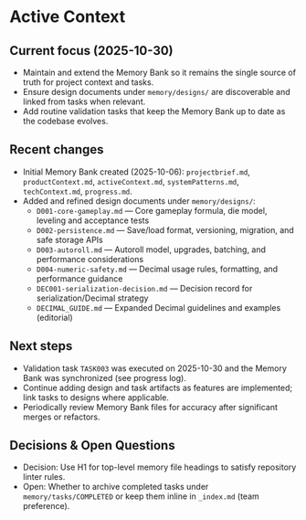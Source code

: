 # Active Context

## Current focus (2025-10-30)

- Maintain and extend the Memory Bank so it remains the single source of truth for project context and tasks.
- Ensure design documents under `memory/designs/` are discoverable and linked from tasks when relevant.
- Add routine validation tasks that keep the Memory Bank up to date as the codebase evolves.

## Recent changes

- Initial Memory Bank created (2025-10-06): `projectbrief.md`, `productContext.md`, `activeContext.md`, `systemPatterns.md`, `techContext.md`, `progress.md`.
- Added and refined design documents under `memory/designs/`:
  - `D001-core-gameplay.md` — Core gameplay formula, die model, leveling and acceptance tests
  - `D002-persistence.md` — Save/load format, versioning, migration, and safe storage APIs
  - `D003-autoroll.md` — Autoroll model, upgrades, batching, and performance considerations
  - `D004-numeric-safety.md` — Decimal usage rules, formatting, and performance guidance
  - `DEC001-serialization-decision.md` — Decision record for serialization/Decimal strategy
  - `DECIMAL_GUIDE.md` — Expanded Decimal guidelines and examples (editorial)

## Next steps

- Validation task `TASK003` was executed on 2025-10-30 and the Memory Bank was synchronized (see progress log).
- Continue adding design and task artifacts as features are implemented; link tasks to designs where applicable.
- Periodically review Memory Bank files for accuracy after significant merges or refactors.

## Decisions & Open Questions

- Decision: Use H1 for top-level memory file headings to satisfy repository linter rules.
- Open: Whether to archive completed tasks under `memory/tasks/COMPLETED` or keep them inline in `_index.md` (team preference).
